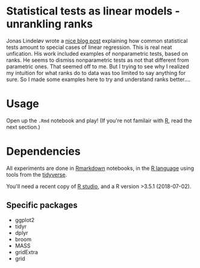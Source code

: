 # Statistical tests as linear models - unrankling ranks
Jonas Lindeløv wrote a [nice blog post](https://lindeloev.github.io/tests-as-linear/#3_pearson_and_spearman_correlation) explaining how common statistical tests amount to special cases of linear regression. This is real neat unfication. His work included examples of nonparametric tests, based on ranks. He seems to dismiss nonparametric tests as not that different from parametric ones. That seemed off to me. But I trying to see why I realized my intuition for what ranks do to data was too limited to say anything for sure. So I made some examples here to try and understand ranks better....

# Usage
Open up the `.Rmd` notebook and play! (If you're not familair with [R](https://www.r-project.org/about.html), read the next section.)

# Dependencies
All experiments are done in [Rmarkdown](https://rstudio.com) notebooks, in the [R language](https://www.r-project.org/about.html) using tools from the [tidyverse](https://www.tidyverse.org).

You'll need a recent copy of [R studio](https://rstudio.com), and a R version >3.5.1 (2018-07-02).

## Specific packages
- ggplot2
- tidyr
- dplyr
- broom
- MASS
- gridExtra
- grid
